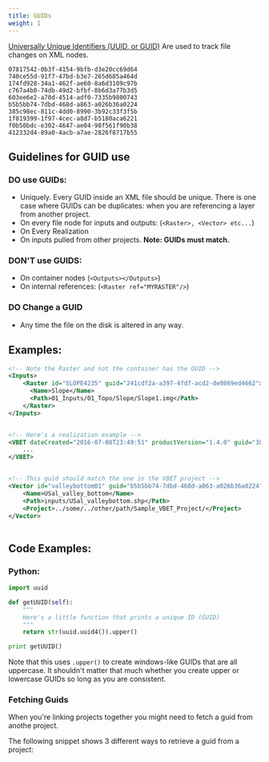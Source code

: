 ```yaml
---
title: GUIDs
weight: 1
---
```


[Universally Unique Identifiers (UUID, or GUID)](https://en.wikipedia.org/wiki/Universally_unique_identifier) Are used to track file changes on XML nodes. 

```
07817542-0b3f-4154-9bfb-d3e20cc69d64
740ce55d-91f7-47bd-b3e7-265d685a464d
174fd928-34a1-462f-ae60-8a6d3109c97b
c767a4b0-74db-49d2-bfbf-8b6d3a77b3d5
603ee6e2-a70d-4514-adf0-7335b9800743
b5b5bb74-7dbd-468d-a863-a026b36a0224
385c98ec-811c-4dd0-8990-3b92c33f3f5b
1f819399-1f97-4cec-a8d7-b5180aca6221
f0b50bdc-e302-4647-ae04-98f561f90b38
412332d4-89a0-4acb-a7ae-2826f8717b55
```

## Guidelines for GUID use

### DO use GUIDs:

* Uniquely. Every GUID inside an XML file should be unique. There is one case where GUIDs can be duplicates: when you are referencing a layer from another project.
* On every file node for inputs and outputs: (`<Raster>, <Vector> etc...`)
* On Every Realization
* On inputs pulled from other projects. **Note: GUIDs must match.**

### DON'T use GUIDS:

* On container nodes (`<Outputs></Outputs>`)
* On internal references: (`<Raster ref="MYRASTER"/>`)

### DO Change a GUID

* Any time the file on the disk is altered in any way.

## Examples:

``` xml
<!-- Note the Raster and not the container has the GUID -->
<Inputs>
	<Raster id="SLOPE4235" guid="241cdf2a-a397-4fd7-acd2-de0869ed4662">
      <Name>Slope</Name>
      <Path>01_Inputs/01_Topo/Slope/Slope1.img</Path>
    </Raster>
</Inputs>


<!-- Here's a realization example -->
<VBET dateCreated="2016-07-08T23:49:51" productVersion="1.4.0" guid="385c98ec-811c-4dd0-8990-3b92c33f3f5b">
	...
</VBET>


<!-- This guid should match the one in the VBET project -->
<Vector id="valleybottom01" guid="b5b5bb74-7dbd-468d-a863-a026b36a0224">
	<Name>USal_valley_bottom</Name>
	<Path>inputs/USal_valleybottom.shp</Path>
	<Project>../some/../other/path/Sample_VBET_Project/</Project>
</Vector>
  
```



## Code Examples: 

### Python:

```python
import uuid

def getUUID(self):
    """
    Here's a little function that prints a unique ID (GUID)
    """
    return str(uuid.uuid4()).upper()

print getUUID()
```

Note that this uses `.upper()` to create windows-like GUIDs that are all uppercase. It shouldn't matter that much whether you create upper or lowercase GUIDs so long as you are consistent.



### Fetching Guids

When you're linking projects together you might need to fetch a guid from anothe project. 

The following snippet shows 3 different ways to retrieve a guid from a project:

<!-- <https://github.com/Riverscapes/Program/blob/master/Project/python/guid.py> -->